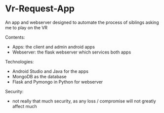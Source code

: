 # Vr-Request-App
An app and webserver designed to automate the process of siblings asking me to play on the VR

Contents:
- Apps: the client and admin android apps
- Webserver: the flask webserver which services both apps

Technologies:
- Android Studio and Java for the apps
- MongoDB as the database
- Flask and Pymongo in Python for webserver

Security:
- not really that much security, as any loss / compromise will not greatly affect much

